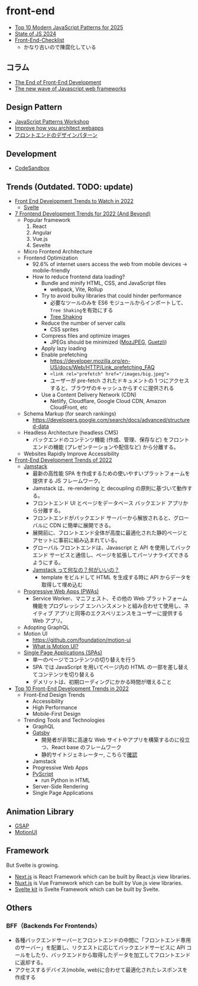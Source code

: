 # front-end

- [Top 10 Modern JavaScript Patterns for 2025](https://dev.to/balrajola/top-10-modern-javascript-patterns-for-2025-1hle)
- [State of JS 2024](https://2024.stateofjs.com/en-US/)
- [Front-End-Checklist](https://github.com/thedaviddias/Front-End-Checklist)
  - かなり古いので陳腐化している

## コラム

- [The End of Front-End Development](https://www.joshwcomeau.com/blog/the-end-of-frontend-development/)
- [The new wave of Javascript web frameworks](https://frontendmastery.com/posts/the-new-wave-of-javascript-web-frameworks/)

## Design Pattern

- [JavaScript Patterns Workshop](https://javascriptpatterns.vercel.app/patterns)
- [Improve how you architect webapps](https://www.patterns.dev/)
- [フロントエンドのデザインパターン](https://zenn.dev/morinokami/books/learning-patterns-1)

## Development

- [CodeSandbox](https://codesandbox.io/)

## Trends (Outdated. TODO: update)

- [Front End Development Trends to Watch in 2022](https://www.freecodecamp.org/news/front-end-development-trends/)
  - [Svelte](https://github.com/sveltejs/svelte)
- [7 Frontend Development Trends for 2022 (And Beyond)](https://leanylabs.com/blog/7-frontend-trends/)
  - Popular framework
    1. React
    2. Angular
    3. Vue.js
    4. Sevelte
  - Micro Frontend Architecture
  - Frontend Optimization
    - 92.6% of internet users access the web from mobile devices -> mobile-friendly
    - How to reduce frontend data loading?
      - Bundle and minify HTML, CSS, and JavaScript files
        - webpack, Vite, Rollup
      - Try to avoid bulky libraries that could hinder performance
        - 必要なツールのみを ES6 モジュールからインポートして、`Tree Shaking`を有効にする
        - [Tree Shaking](https://webpack.js.org/guides/tree-shaking/)
      - Reduce the number of server calls
        - CSS sprites
      - Compress files and optimize images
        - JPEGs should be minimized ([MozJPEG](https://github.com/mozilla/mozjpeg), [Guetzli](https://github.com/google/guetzli))
      - Apply lazy loading
      - Enable prefetching
        - <https://developer.mozilla.org/en-US/docs/Web/HTTP/Link_prefetching_FAQ>
        - `<link rel="prefetch" href="/images/big.jpeg">`
        - ユーザーが pre-fetch されたドキュメントの 1 つにアクセスすると、ブラウザのキャッシュからすぐに提供される
      - Use a Content Delivery Network (CDN)
        - Netlify, Cloudflare, Google Cloud CDN, Amazon CloudFront, etc
  - Schema Markup (for search rankings)
    - <https://developers.google.com/search/docs/advanced/structured-data>
  - Headless Architecture (headless CMS)
    - バックエンドのコンテンツ機能 (作成、管理、保存など) をフロントエンドの機能 (プレゼンテーションや配信など) から分離する。
  - Websites Rapidly Improve Accessibility
- [Front-End Development Trends of 2022](https://www.dronahq.com/front-end-development-trends/)
  - [Jamstack](https://jamstack.org/)
    - 最新の高性能 SPA を作成するための使いやすいプラットフォームを提供する JS フレームワーク。
    - Jamstack は、re-rendering と decoupling の原則に基づいて動作する。
    - フロントエンド UI とページをデータベース バックエンド アプリから分離する。
    - フロントエンドがバックエンド サーバーから解放されると、グローバルに CDN に簡単に展開できる。
    - 展開前に、フロントエンド全体が高度に最適化された静的ページとアセットに事前に組み込まれている。
    - グローバル フロントエンドは、Javascript と API を使用してバックエンド サービスと通信し、ページを拡張してパーソナライズできるようにする。
    - [Jamstack って何なの？何がいいの？](https://qiita.com/ozaki25/items/4075d03278d1fb51cc37)
      - template をビルドして HTML を生成する時に API からデータを取得して埋め込む
  - [Progressive Web Apps (PWAs)](https://developer.mozilla.org/en-US/docs/Web/Progressive_web_apps)
    - Service Worker、マニフェスト、その他の Web プラットフォーム機能をプログレッシブ エンハンスメントと組み合わせて使用し、ネイティブ アプリと同等のエクスペリエンスをユーザーに提供する Web アプリ。
  - Adopting GraphQL
  - Motion UI
    - <https://github.com/foundation/motion-ui>
    - [What is Motion UI?](https://www.geeksforgeeks.org/what-is-motion-ui/)
  - [Single Page Applications (SPAs)](https://developer.mozilla.org/en-US/docs/Glossary/SPA)
    - 単一のページでコンテンツの切り替えを行う
    - SPA では JavaScript を用いてページ内の HTML の一部を差し替えてコンテンツを切り替える
    - デメリットは、初期ローディングにかかる時間が増えること
- [Top 10 Front-End Development Trends in 2022](https://www.hackerrank.com/blog/front-end-development-trends-2022/)
  - Front-End Design Trends
    - Accessibility
    - High Performance
    - Mobile-First Design
  - Trending Tools and Technologies
    - GraphQL
    - [Gatsby](https://github.com/gatsbyjs/gatsby)
      - 開発者が非常に高速な Web サイトやアプリを構築するのに役立つ、React base のフレームワーク
      - 静的サイトジェネレーター, こちらで[確認](https://jamstack.org/generators/)
    - Jamstack
    - Progressive Web Apps
    - [PyScript](https://pyscript.net/)
      - run Python in HTML
    - Server-Side Rendering
    - Single Page Applications

## Animation Library

- [GSAP](https://greensock.com/)
- [MotionUI](https://get.foundation/sites/docs/motion-ui.html)

## Framework

But Svelte is growing.

- [Next.js](https://nextjs.org/) is React Framework which can be built by React.js view libraries.
- [Nuxt.js](https://nuxtjs.org/) is Vue Framework which can be built by Vue.js view libraries.
- [Svelte kit](https://kit.svelte.dev/) is Svelte Framework which can be built by Svelte.

## Others

### BFF（Backends For Frontends）

- 各種バックエンドサーバーとフロントエンドの中間に「フロントエンド専用のサーバー」を配置し、リクエストに応じてバックエンドサービスに API コールをしたり、バックエンドから取得したデータを加工してフロントエンドに返却する。
- アクセスするデバイス(mobile, web)に合わせて最適化されたレスポンスを作成する
